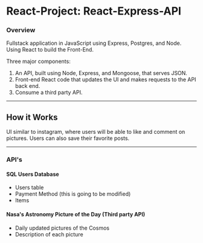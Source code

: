# React-Project: React-Express-API

### Overview

Fullstack application in JavaScript using Express, Postgres, and Node. Using React to build the Front-End.

Three major components:

1. An API, built using Node, Express, and Mongoose, that serves JSON.
2. Front-end React code that updates the UI and makes requests to the API back end.
3. Consume a third party API.

---

## How it Works

UI similar to instagram, where users will be able to like and comment on pictures.
Users can also save their favorite posts.

---

### API's

#### SQL Users Database
  - Users table
  - Payment Method (this is going to be modified)
  - Items

#### Nasa's Astronomy Picture of the Day (Third party API)
  - Daily updated pictures of the Cosmos
  - Description of each picture
